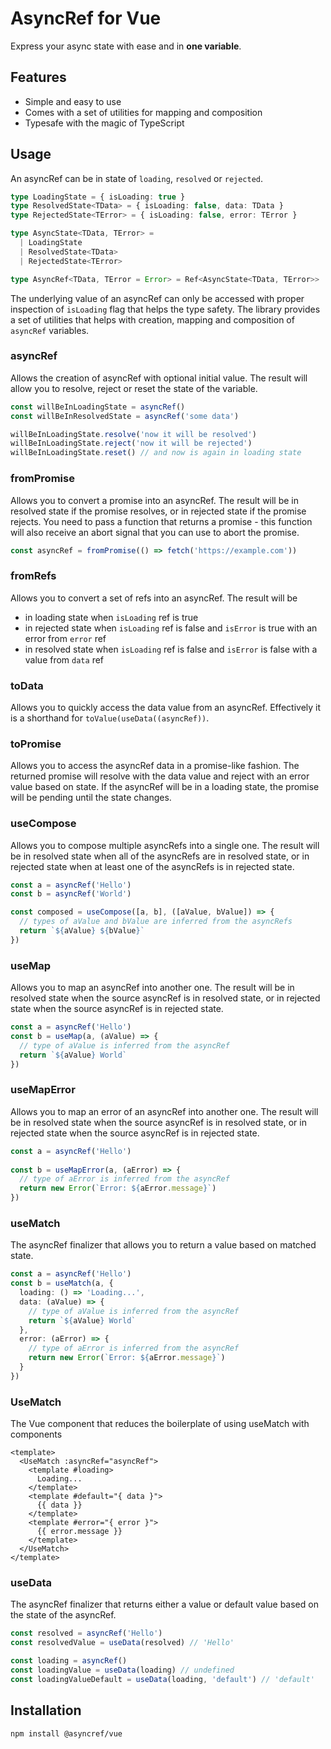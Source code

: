 # AsyncRef for Vue

Express your async state with ease and in **one variable**.

## Features

- Simple and easy to use
- Comes with a set of utilities for mapping and composition
- Typesafe with the magic of TypeScript

## Usage
An asyncRef can be in state of `loading`, `resolved` or `rejected`.
```ts
type LoadingState = { isLoading: true }
type ResolvedState<TData> = { isLoading: false, data: TData }
type RejectedState<TError> = { isLoading: false, error: TError }

type AsyncState<TData, TError> =
  | LoadingState
  | ResolvedState<TData>
  | RejectedState<TError>

type AsyncRef<TData, TError = Error> = Ref<AsyncState<TData, TError>>
```

The underlying value of an asyncRef can only be accessed with proper inspection of `isLoading` flag 
that helps the type safety. The library provides a set of utilities that helps with creation, 
mapping and composition of `asyncRef` variables.

### asyncRef

Allows the creation of asyncRef with optional initial value. The result will allow you to resolve, reject or reset the state of the variable.

```ts
const willBeInLoadingState = asyncRef()
const willBeInResolvedState = asyncRef('some data')

willBeInLoadingState.resolve('now it will be resolved')
willBeInLoadingState.reject('now it will be rejected')
willBeInLoadingState.reset() // and now is again in loading state
```

### fromPromise
Allows you to convert a promise into an asyncRef. The result will be in resolved state if the promise resolves, or in rejected state if the promise rejects.
You need to pass a function that returns a promise - this function will also receive an abort signal that you can use to abort the promise.

```ts
const asyncRef = fromPromise(() => fetch('https://example.com'))
```

### fromRefs
Allows you to convert a set of refs into an asyncRef. The result will be
- in loading state when `isLoading` ref is true
- in rejected state when `isLoading` ref is false and `isError` is true with an error from `error` ref
- in resolved state when `isLoading` ref is false and `isError` is false with a value from `data` ref

### toData
Allows you to quickly access the data value from an asyncRef. Effectively it is a shorthand for `toValue(useData((asyncRef))`.

### toPromise
Allows you to access the asyncRef data in a promise-like fashion. 
The returned promise will resolve with the data value and reject with an error value based on state.
If the asyncRef will be in a loading state, the promise will be pending until the state changes.

### useCompose
Allows you to compose multiple asyncRefs into a single one. The result will be in resolved state when all of the asyncRefs are in resolved state, or in rejected state when at least one of the asyncRefs is in rejected state.

```ts
const a = asyncRef('Hello')
const b = asyncRef('World')

const composed = useCompose([a, b], ([aValue, bValue]) => {
  // types of aValue and bValue are inferred from the asyncRefs
  return `${aValue} ${bValue}`
})
```
### useMap
Allows you to map an asyncRef into another one. The result will be in resolved state when the source asyncRef is in resolved state, or in rejected state when the source asyncRef is in rejected state.

```ts
const a = asyncRef('Hello')
const b = useMap(a, (aValue) => {
  // type of aValue is inferred from the asyncRef
  return `${aValue} World`
})
```

### useMapError
Allows you to map an error of an asyncRef into another one. The result will be in resolved state when the source asyncRef is in resolved state, or in rejected state when the source asyncRef is in rejected state.

```ts
const a = asyncRef('Hello')
  
const b = useMapError(a, (aError) => {
  // type of aError is inferred from the asyncRef
  return new Error(`Error: ${aError.message}`)
})
```

### useMatch
The asyncRef finalizer that allows you to return a value based on matched state.

```ts
const a = asyncRef('Hello')
const b = useMatch(a, {
  loading: () => 'Loading...',
  data: (aValue) => {
    // type of aValue is inferred from the asyncRef
    return `${aValue} World`
  },
  error: (aError) => {
    // type of aError is inferred from the asyncRef
    return new Error(`Error: ${aError.message}`)
  }
})
```

### UseMatch
The Vue component that reduces the boilerplate of using useMatch with components

```vue
<template>
  <UseMatch :asyncRef="asyncRef">
    <template #loading>
      Loading...
    </template>
    <template #default="{ data }">
      {{ data }}
    </template>
    <template #error="{ error }">
      {{ error.message }}
    </template>
  </UseMatch>
</template>
```

### useData
The asyncRef finalizer that returns either a value or default value based on the state of the asyncRef.

```ts
const resolved = asyncRef('Hello')
const resolvedValue = useData(resolved) // 'Hello'

const loading = asyncRef()
const loadingValue = useData(loading) // undefined
const loadingValueDefault = useData(loading, 'default') // 'default'
```

## Installation

```sh
npm install @asyncref/vue
```
